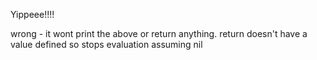 Yippeee!!!!

wrong - it wont print the above or return anything. return doesn't have a value defined so stops evaluation assuming nil
